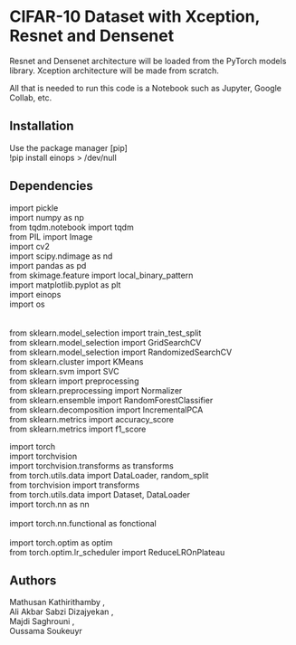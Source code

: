 # CIFAR-10 Dataset with Xception, Resnet and Densenet

Resnet and Densenet architecture will be loaded from the PyTorch models library. Xception architecture will be made from scratch.

All that is needed to run this code is a Notebook such as Jupyter, Google Collab, etc.

## Installation

Use the package manager [pip] <br />
!pip install einops > /dev/null

## Dependencies
import pickle<br />
import numpy as np <br />
from tqdm.notebook import tqdm <br />
from PIL import Image <br />
import cv2 <br />
import scipy.ndimage as nd <br />
import pandas as pd <br />
from skimage.feature import local_binary_pattern <br />
import matplotlib.pyplot as plt <br />
import einops <br />
import os <br />
<br /><br />
from sklearn.model_selection import train_test_split <br />
from sklearn.model_selection import GridSearchCV <br />
from sklearn.model_selection import RandomizedSearchCV <br />
from sklearn.cluster import KMeans <br />
from sklearn.svm import SVC <br />
from sklearn import preprocessing <br />
from sklearn.preprocessing import Normalizer <br />
from sklearn.ensemble import RandomForestClassifier <br />
from sklearn.decomposition import IncrementalPCA <br />
from sklearn.metrics import accuracy_score <br />
from sklearn.metrics import f1_score <br />

import torch <br />
import torchvision <br />
import torchvision.transforms as transforms <br />
from torch.utils.data import DataLoader, random_split <br />
from torchvision import transforms <br />
from torch.utils.data import Dataset, DataLoader <br />
import torch.nn as nn <br />
<br />
import torch.nn.functional as fonctional <br />
<br />
import torch.optim as optim <br />
from torch.optim.lr_scheduler import ReduceLROnPlateau <br />

## Authors

Mathusan Kathirithamby , <br />
Ali Akbar Sabzi Dizajyekan ,<br />
Majdi Saghrouni ,<br />
Oussama Soukeuyr
